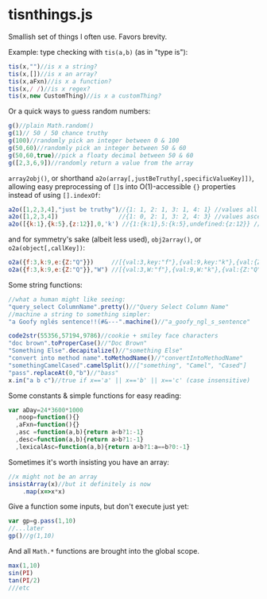 # tisnthings.js

Smallish set of things I often use.  Favors brevity.

Example: type checking with `tis(a,b)` (as in "type is"):
```javascript
tis(x,"")//is x a string?
tis(x,[])//is x an array?
tis(x,aFxn)//is x a function?
tis(x,/ /)//is x regex?
tis(x,new CustomThing)//is x a customThing?
```
Or a quick ways to `g`uess random numbers:
```javascript
g()//plain Math.random()
g(1)// 50 / 50 chance truthy
g(100)//randomly pick an integer between 0 & 100
g(50,60)//randomly pick an integer between 50 & 60
g(50,60,true)//pick a floaty decimal between 50 & 60
g([2,3,6,9])//randomly return a value from the array
```

`array2obj()`, or shorthand `a2o(array[,justBeTruthy[,specificValueKey]])`, allowing easy preprocessing of `[]`s into O(1)-accessible `{}` properties instead of using `[].indexOf`:
```javascript
a2o([1,2,3,4],"just be truthy")//{1: 1, 2: 1, 3: 1, 4: 1} //values all a truthy 1
a2o([1,2,3,4])                 //{1: 0, 2: 1, 3: 2, 4: 3} //values ascending
a2o([{k:1},{k:5},{z:12}],0,'k') //{1:{k:1},5:{k:5},undefined:{z:12}} //key by k, if value has it
```
and for symmetry's sake (albeit less used), `obj2array()`, or `o2a(object[,callKey])`:
```javascript
o2a({f:3,k:9,e:{Z:"Q"}})     //[{val:3,key:"f"},{val:9,key:"k"},{val:{Z:"Q"},key:"e"}]
o2a({f:3,k:9,e:{Z:"Q"}},"W") //[{val:3,W:"f"},{val:9,W:"k"},{val:{Z:"Q"},W:"e"}]
```
Some string functions:
```javascript
//what a human might like seeing:
"query_select ColumnName".pretty()//"Query Select Column Name"
//machine a string to something simpler:
"a Goofy nglés sentence!!(#&---".machine()//"a_goofy_ngl_s_sentence"

code2str(55356,57194,9786)//cookie + smiley face characters
"doc brown".toProperCase()//"Doc Brown"
"Something Else".decapitalize()//"something Else"
"convert into method name".toMethodName()//"convertIntoMethodName"
"somethingCamelCased".camelSplit()//["something", "Camel", "Cased"]
"pass".replaceAt(0,"b")//"bass"
x.in("a b c")//true if x=='a' || x=='b' || x=='c' (case insensitive)
```

Some constants & simple functions for easy reading:
```javascript
var aDay=24*3600*1000
  ,noop=function(){}
  ,aFxn=function(){}
  ,asc =function(a,b){return a<b?1:-1}
  ,desc=function(a,b){return a>b?1:-1}
  ,lexicalAsc=function(a,b){return a>b?1:a==b?0:-1}
```

Sometimes it's worth insisting you have an array:
```javascript
//x might not be an array
insistArray(x)//but it definitely is now
	.map(x=>x*x)
```

Give a function some inputs, but don't execute just yet:
```javascript
var gp=g.pass(1,10)
//...later
gp()//g(1,10)
```

And all `Math.*` functions are brought into the global scope.
```javascript
max(1,10)
sin(PI)
tan(PI/2)
///etc
```